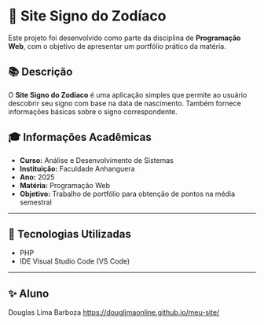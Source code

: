 # 🔮 Site Signo do Zodíaco

Este projeto foi desenvolvido como parte da disciplina de **Programação Web**, com o objetivo de apresentar um portfólio prático da matéria.

## 📚 Descrição

O **Site Signo do Zodíaco** é uma aplicação simples que permite ao usuário descobrir seu signo com base na data de nascimento. Também fornece informações básicas sobre o signo correspondente.

## 🎓 Informações Acadêmicas

- **Curso:** Análise e Desenvolvimento de Sistemas  
- **Instituição:** Faculdade Anhanguera  
- **Ano:** 2025  
- **Matéria:** Programação Web  
- **Objetivo:** Trabalho de portfólio para obtenção de pontos na média semestral

---

## 🚀 Tecnologias Utilizadas

- PHP
- IDE Visual Studio Code (VS Code)

---

## ✨ Aluno
Douglas Lima Barboza
https://douglimaonline.github.io/meu-site/
